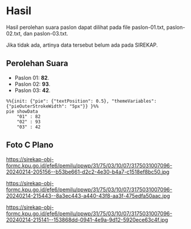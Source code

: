 # Hasil

Hasil perolehan suara paslon dapat dilihat pada file paslon-01.txt, paslon-02.txt, dan paslon-03.txt.

Jika tidak ada, artinya data tersebut belum ada pada SIREKAP.

## Perolehan Suara

 * Paslon 01: **82**.
 * Paslon 02: **93**.
 * Paslon 03: **42**.

```mermaid
%%{init: {"pie": {"textPosition": 0.5}, "themeVariables": {"pieOuterStrokeWidth": "5px"}} }%%
pie showData
    "01" : 82
    "02" : 93
    "03" : 42
```
## Foto C Plano

https://sirekap-obj-formc.kpu.go.id/efe6/pemilu/ppwp/31/75/03/10/07/3175031007096-20240214-205156--b53be661-d2c2-4e30-b4a7-c1518ef8bc50.jpg

https://sirekap-obj-formc.kpu.go.id/efe6/pemilu/ppwp/31/75/03/10/07/3175031007096-20240214-215443--8a3ec443-a440-43f8-aa3f-475edfa50aac.jpg

https://sirekap-obj-formc.kpu.go.id/efe6/pemilu/ppwp/31/75/03/10/07/3175031007096-20240214-215141--153868dd-0941-4e9a-9d12-5920ece63c4f.jpg
